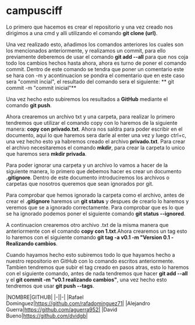 # campusciff


Lo primero que hacemos es crear el repositorio y una vez creado nos
dirigimos a una cmd y alli utilizando el comando **git clone (url)**.

Una vez realizado esto, añadimos los comandos anteriores los cuales
son los mencionados anteriormente, y realizamos un commit, para ello
previamente deberemos de usar el comando **git add --all** para que
nos coja todo los cambios hechos hasta ahora, ahora es turno de poner
el comando commit. Dentro de este comando se tendra que poner un 
comentario este se hara con -m y acontinuacion se pondra el comentario
que en este caso sera "commit incial", el resultado del comando sera
el siguiente:
** git commit -m "commit inicial"**

Una vez hecho esto subiremos los resultados a **GitHub** mediante el
comando **git push**.

Ahora crearemos un archivo txt y una carpeta, para realizar lo primero
tendremos que utilizar el comando copy con lo haremos de la siguiente
manera: **copy con privado.txt**. Ahora nos saldra para poder escribir 
en el documento, aqui lo que haremos sera darle al enter una vez y luego
ctrl+c, una vez hecho esto ya habremos creado el archivo **privado.txt**.
Para crear el archivo necesitaremos el comando **mkdir**, para crear la 
carpeta lo unico que haremos sera **mkdir privada**.

Para poder ignorar una carpeta y un archivo lo vamos a hacer de la siguiente
manera, lo primero que debemos hacer es crear un documento **.gitignore**. 
Dentro de este documento introduciremos los archivos o carpetas que nosotros
queremos que sean ignorados por git.

Para comprobar que hemos ignorado la carpeta como el archivo, antes de crear 
el **.gitignore** haremos un **git status** y despues de crearlo lo haremos
y veremos que se a ignorado correctamente. Para comprobar que es lo que se ha 
ignorado podemos poner el siguiente comando **git status --ignored**.

A continuacion crearemos otro archivo .txt de la misma manera que anteriormente
con el comando **copy con 1.txt**.Ahora crearemos un tag esto lo haremos con el
siguiente comando **git tag -a v0.1 -m "Version 0.1 -Realizando cambios**.

Cuando hayamos hecho esto subiremos todo lo que hayamos hecho a nuestro repositorio
en GitHub con lo comando escritos anteriormente. Tambien tendremos que subir el tag
creado en pasos atras, esto lo haremos con el siguiente comando, antes de nada 
tendremos que hacer **git add --all** y el **git commit -m "v0.1 realizando cambios"**, 
una vez hecho esto tendremos que usar **git push --tags**.


|NOMBRE|GITHUB|
|-||-|
|Rafael Dominguez|https://github.com/rafadominguez71|
|Alejandro Guerra|https://github.com/aguerra952|
|David Bueno|https://github.com/dvidgb|